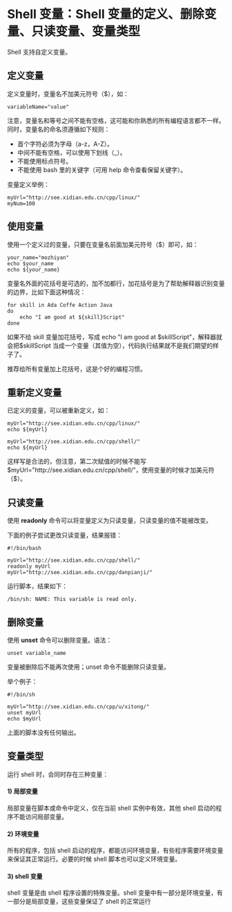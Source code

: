 # Shell 变量：Shell 变量的定义、删除变量、只读变量、变量类型

Shell 支持自定义变量。

## 定义变量

定义变量时，变量名不加美元符号（$），如：

```
variableName="value"
```

注意，变量名和等号之间不能有空格，这可能和你熟悉的所有编程语言都不一样。同时，变量名的命名须遵循如下规则：

*   首个字符必须为字母（a-z，A-Z）。
*   中间不能有空格，可以使用下划线（_）。
*   不能使用标点符号。
*   不能使用 bash 里的关键字（可用 help 命令查看保留关键字）。

变量定义举例：

```
myUrl="http://see.xidian.edu.cn/cpp/linux/"
myNum=100
```

## 使用变量

使用一个定义过的变量，只要在变量名前面加美元符号（$）即可，如：

```
your_name="mozhiyan"
echo $your_name
echo ${your_name}
```

变量名外面的花括号是可选的，加不加都行，加花括号是为了帮助解释器识别变量的边界，比如下面这种情况：

```
for skill in Ada Coffe Action Java 
do
    echo "I am good at ${skill}Script"
done
```

如果不给 skill 变量加花括号，写成 echo "I am good at $skillScript"，解释器就会把$skillScript 当成一个变量（其值为空），代码执行结果就不是我们期望的样子了。

推荐给所有变量加上花括号，这是个好的编程习惯。

## 重新定义变量

已定义的变量，可以被重新定义，如：

```
myUrl="http://see.xidian.edu.cn/cpp/linux/"
echo ${myUrl}

myUrl="http://see.xidian.edu.cn/cpp/shell/"
echo ${myUrl}
```

这样写是合法的，但注意，第二次赋值的时候不能写 $myUrl="http://see.xidian.edu.cn/cpp/shell/"，使用变量的时候才加美元符（$）。

## 只读变量

使用 **readonly** 命令可以将变量定义为只读变量，只读变量的值不能被改变。

下面的例子尝试更改只读变量，结果报错：

```
#!/bin/bash

myUrl="http://see.xidian.edu.cn/cpp/shell/"
readonly myUrl
myUrl="http://see.xidian.edu.cn/cpp/danpianji/"
```

运行脚本，结果如下：

```
/bin/sh: NAME: This variable is read only.
```

## 删除变量

使用 **unset** 命令可以删除变量。语法：

```
unset variable_name
```

变量被删除后不能再次使用；unset 命令不能删除只读变量。

举个例子：

```
#!/bin/sh

myUrl="http://see.xidian.edu.cn/cpp/u/xitong/"
unset myUrl
echo $myUrl
```

上面的脚本没有任何输出。

## 变量类型

运行 shell 时，会同时存在三种变量：

#### 1) 局部变量

局部变量在脚本或命令中定义，仅在当前 shell 实例中有效，其他 shell 启动的程序不能访问局部变量。

#### 2) 环境变量

所有的程序，包括 shell 启动的程序，都能访问环境变量，有些程序需要环境变量来保证其正常运行。必要的时候 shell 脚本也可以定义环境变量。

#### 3) shell 变量

shell 变量是由 shell 程序设置的特殊变量。shell 变量中有一部分是环境变量，有一部分是局部变量，这些变量保证了 shell 的正常运行